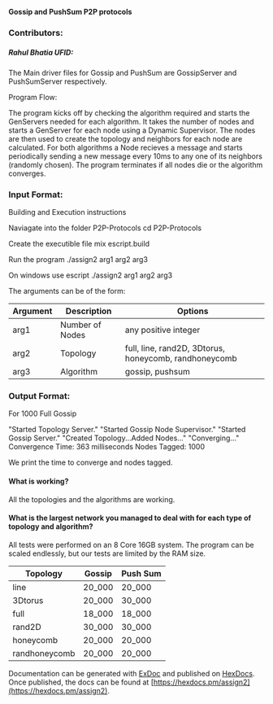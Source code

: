 
**Gossip and PushSum P2P protocols**

### Contributors:

##### Rahul Bhatia UFID: ########




The Main driver files for Gossip and PushSum are GossipServer and PushSumServer respectively.

Program Flow:

The program kicks off by checking the algorithm required and starts the GenServers needed for each algorithm.
It takes the number of nodes and starts a GenServer for each node using a Dynamic Supervisor.
The nodes are then used to create the topology and neighbors for each node are calculated.
For both algorithms a Node recieves a message and starts periodically sending a new message every 10ms
to any one of its neighbors (randomly chosen). The program terminates if all nodes die or the algorithm 
converges.

### Input Format:

Building and Execution instructions

Naviagate into the folder P2P-Protocols
cd P2P-Protocols

Create the executible file
mix escript.build

Run the program
./assign2 arg1 arg2 arg3

On windows use
escript ./assign2 arg1 arg2 arg3

The arguments can be of the form:

| Argument            | Description     | Options                                               |
|---------------------|-----------------|-------------------------------------------------------|
| arg1                | Number of Nodes | any positive integer                                  |
| arg2                | Topology        | full, line, rand2D, 3Dtorus, honeycomb, randhoneycomb |
| arg3                | Algorithm       | gossip, pushsum                                       |

### Output Format:

For 1000 Full Gossip

"Started Topology Server."
"Started Gossip Node Supervisor."
"Started Gossip Server."
"Created Topology...Added Nodes..."
"Converging..."
 Convergence Time: 363 milliseconds
 Nodes Tagged: 1000 

We print the time to converge and nodes tagged.

#### What is working?

All the topologies and the algorithms are working.

#### What is the largest network you managed to deal with for each type of topology and algorithm?
All tests were performed on an 8 Core 16GB system. The program can be scaled endlessly,
but our tests are limited by the RAM size.

| Topology            | Gossip | Push Sum |
| -------------       | ------ | -------- |
| line                | 20_000 | 20_000   |
| 3Dtorus             | 20_000 | 30_000   |
| full                | 18_000 | 18_000   |
| rand2D              | 30_000 | 30_000   |
| honeycomb           | 20_000 | 20_000   |
| randhoneycomb       | 20_000 | 20_000   |


Documentation can be generated with [ExDoc](https://github.com/elixir-lang/ex_doc)
and published on [HexDocs](https://hexdocs.pm). Once published, the docs can
be found at [https://hexdocs.pm/assign2](https://hexdocs.pm/assign2).



```

